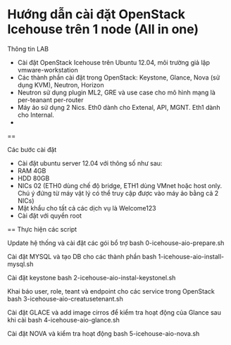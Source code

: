 Hướng dẫn cài đặt OpenStack Icehouse trên 1 node (All in one)
==

Thông tin LAB
- Cài đặt OpenStack Icehouse trên Ubuntu 12.04, môi trường giả lập vmware-workstation
- Các thành phần cài đặt trong OpenStack: Keystone, Glance, Nova (sử dụng KVM), Neutron, Horizon
- Neutron sử dụng plugin ML2, GRE và use case cho mô hình mạng là per-teanant per-router
- Máy ảo sử dụng 2 Nics. Eth0 dành cho Extenal, API, MGNT. Eth1 dành cho Internal.
- 

==

Các bước cài đặt
- Cài đặt ubuntu server 12.04 với thông số như sau:
- RAM 4GB
- HDD 80GB
- NICs 02 (ETH0 dùng chế độ bridge, ETH1 dùng VMnet hoặc host only. Chú ý đứng từ máy vật lý có thể truy cập được vào máy ảo bằng cả 2 NICs)
- Mật khẩu cho tất cả các dịch vụ là Welcome123
- Cài đặt với quyền root 

==
Thực hiện các script

Update hệ thống và cài đặt các gói bổ trợ 
bash 0-icehouse-aio-prepare.sh

Cài đặt MYSQL và tạo DB cho các thành phần
bash 1-icehouse-aio-install-mysql.sh

Cài đặt keystone 
bash 2-icehouse-aio-instal-keystonel.sh

Khai báo user, role, teant và endpoint cho các service trong OpenStack
bash 3-icehouse-aio-creatusetenant.sh

Cài đặt GLACE và add image cirros để kiểm tra hoạt động của Glance sau khi cài
bash 4-icehouse-aio-glance.sh

Cài đặt NOVA và kiểm tra hoạt động
bash 5-icehouse-aio-nova.sh
